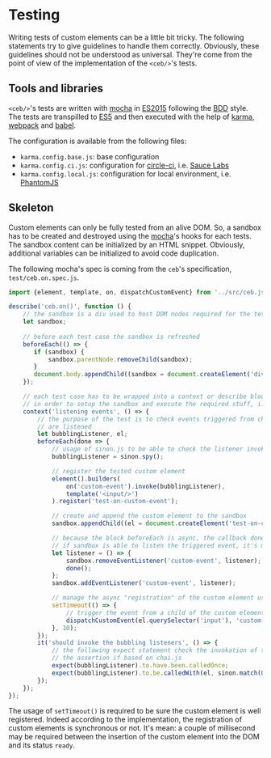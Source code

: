 # Testing

Writing tests of custom elements can be a little bit tricky.
The following statements try to give guidelines to handle them correctly.
Obviously, these guidelines should not be understood as universal.
They're come from the point of view of the implementation of the `<ceb/>`'s tests.

## Tools and libraries

`<ceb/>`'s tests are written with [mocha] in [ES2015] following the [BDD] style.
The tests are transpilled to [ES5] and then executed with the help of [karma], [webpack] and [babel].

The configuration is available from the following files:

- `karma.config.base.js`: base configuration
- `karma.config.ci.js`: configuration for [circle-ci], i.e. [Sauce Labs]
- `karma.config.local.js`: configuration for local environment, i.e. [PhantomJS]

## Skeleton

Custom elements can only be fully tested from an alive DOM.
So, a sandbox has to be created and destroyed using the [mocha]'s hooks for each tests.
The sandbox content can be initialized by an HTML snippet.
Obviously, additional variables can be initialized to avoid code duplication.

The following mocha's spec is coming from the `ceb`'s specification, `test/ceb.on.spec.js`.

```javascript
import {element, template, on, dispatchCustomEvent} from '../src/ceb.js';

describe('ceb.on()', function () {
    // the sandbox is a div used to host DOM nodes required for the test, especially the tested custom element
    let sandbox;
    
    // before each test case the sandbox is refreshed
    beforeEach(() => {
       if (sandbox) {
           sandbox.parentNode.removeChild(sandbox);
       }
       document.body.appendChild((sandbox = document.createElement('div')));
    });

    // each test case has to be wrapped into a context or describe block
    // in order to setup the sandbox and execute the required stuff, i.e. the GIVEN and WHEN statements
    context('listening events', () => {
        // the purpose of the test is to check events triggered from children of the custom element
        // are listened
        let bubblingListener, el;
        beforeEach(done => {
            // usage of sinon.js to be able to check the listener invokations
            bubblingListener = sinon.spy();

            // register the tested custom element
            element().builders(
                on('custom-event').invoke(bubblingListener),
                template('<input/>')
            ).register('test-on-custom-event');

            // create and append the custom element to the sandbox
            sandbox.appendChild((el = document.createElement('test-on-custom-event')));

            // because the block beforeEach is async, the callback done() has to be called
            // if sandbox is able to listen the triggered event, it's means the custom element was able to do it before
            let listener = () => {
                sandbox.removeEventListener('custom-event', listener);
                done();
            };
            sandbox.addEventListener('custom-event', listener);

            // manage the async "registration" of the custom element using a time out
            setTimeout(() => {
                // trigger the event from a child of the custom element
                dispatchCustomEvent(el.querySelector('input'), 'custom-event');
            }, 10);
        });
        it('should invoke the bubbling listeners', () => {
            // the following expect statement check the invokation of the custom element's listener
            // the assertion if based on chai.js
            expect(bubblingListener).to.have.been.calledOnce;
            expect(bubblingListener).to.be.calledWith(el, sinon.match(Object));
        });
    });
});
```
The usage of `setTimeout()` is required to be sure the custom element is well registered.
Indeed according to the implementation, the registration of custom elements is synchronous or not.
It's mean: a couple of millisecond may be required between the insertion of the custom element into the DOM and its status `ready`. 

[mocha]: http://mochajs.org
[ES2015]: http://www.ecma-international.org/ecma-262/6.0
[BDD]: https://fr.wikipedia.org/wiki/Behavior_driven_development
[ES5]: http://www.ecma-international.org/ecma-262/5.1
[karma]: http://karma-runner.github.io
[webpack]: https://webpack.github.io
[babel]: http://babeljs.io
[circle-ci]: https://circleci.com/gh/tmorin/ceb
[Sauce Labs]: https://saucelabs.com/u/customelementbuilder
[PhantomJS]: http://phantomjs.org
